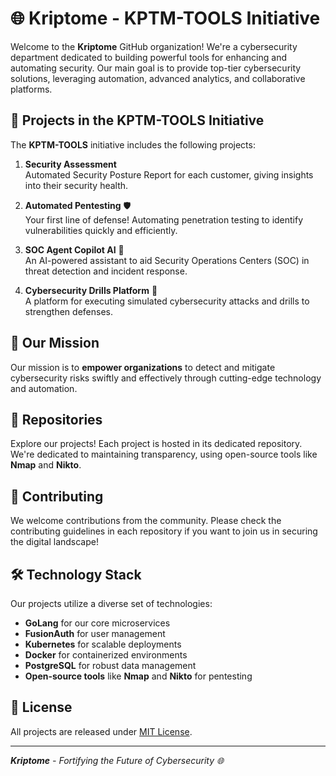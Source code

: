 # 🌐 Kriptome - KPTM-TOOLS Initiative

Welcome to the **Kriptome** GitHub organization! We're a cybersecurity department dedicated to building powerful tools for enhancing and automating security. Our main goal is to provide top-tier cybersecurity solutions, leveraging automation, advanced analytics, and collaborative platforms.

## 🚀 Projects in the KPTM-TOOLS Initiative

The **KPTM-TOOLS** initiative includes the following projects:

1. **Security Assessment**  
   Automated Security Posture Report for each customer, giving insights into their security health.

2. **Automated Pentesting** 🛡️  
   Your first line of defense! Automating penetration testing to identify vulnerabilities quickly and efficiently.

3. **SOC Agent Copilot AI** 🤖  
   An AI-powered assistant to aid Security Operations Centers (SOC) in threat detection and incident response.

4. **Cybersecurity Drills Platform** 🎯  
   A platform for executing simulated cybersecurity attacks and drills to strengthen defenses.

## 🎯 Our Mission

Our mission is to **empower organizations** to detect and mitigate cybersecurity risks swiftly and effectively through cutting-edge technology and automation. 

## 📂 Repositories

Explore our projects! Each project is hosted in its dedicated repository. We're dedicated to maintaining transparency, using open-source tools like **Nmap** and **Nikto**.

## 🤝 Contributing

We welcome contributions from the community. Please check the contributing guidelines in each repository if you want to join us in securing the digital landscape!

## 🛠️ Technology Stack

Our projects utilize a diverse set of technologies:
- **GoLang** for our core microservices
- **FusionAuth** for user management
- **Kubernetes** for scalable deployments
- **Docker** for containerized environments
- **PostgreSQL** for robust data management
- **Open-source tools** like **Nmap** and **Nikto** for pentesting

## 📜 License

All projects are released under [MIT License](LICENSE).

---

_**Kriptome** - Fortifying the Future of Cybersecurity 🌐_
